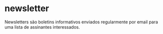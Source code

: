 # newsletter
Newsletters são boletins informativos enviados regularmente por email para uma lista de assinantes interessados. 
